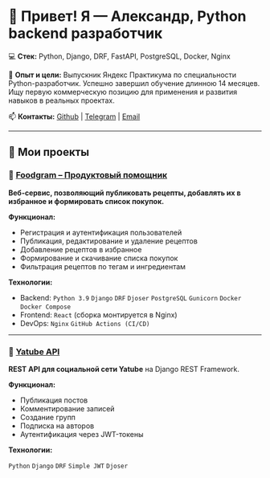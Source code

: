 # 👋 Привет! Я — Александр, Python backend разработчик
💻 **Стек:** Python, Django, DRF, FastAPI, PostgreSQL, Docker, Nginx

🚀 **Опыт и цели:**
Выпускник Яндекс Практикума по специальности Python-разработчик. Успешно завершил обучение длинною 14 месяцев. Ищу первую коммерческую позицию для применения и развития навыков в реальных проектах.

📫 **Контакты:** [Github](https://github.com/zk31ns) | [Telegram](https://t.me/zk31ns) | [Email](zk31ns@gmail.com)

---

## 📌 Мои проекты

### 🔹 [Foodgram – Продуктовый помощник](https://github.com/zk31ns/foodgram)

**Веб-сервис, позволяющий публиковать рецепты, добавлять их в избранное и формировать список покупок.**  

**Функционал:**
- Регистрация и аутентификация пользователей
- Публикация, редактирование и удаление рецептов
- Добавление рецептов в избранное
- Формирование и скачивание списка покупок
- Фильтрация рецептов по тегам и ингредиентам

**Технологии:**
- Backend: `Python 3.9` `Django` `DRF` `Djoser` `PostgreSQL` `Gunicorn` `Docker` `Docker Compose`
- Frontend: `React` (сборка монтируется в Nginx)
- DevOps: `Nginx` `GitHub Actions (CI/CD)`

---

### 🔹 [Yatube API](https://github.com/zk31ns/api_final_yatube)

**REST API для социальной сети Yatube** на Django REST Framework. 

**Функционал:**
- Публикация постов
- Комментирование записей
- Создание групп
- Подписка на авторов
- Аутентификация через JWT-токены

**Технологии:**  

`Python` `Django` `DRF` `Simple JWT` `Djoser`


